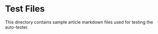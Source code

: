 # Test Files

This directory contains sample article markdown files used for testing the auto-tester.


